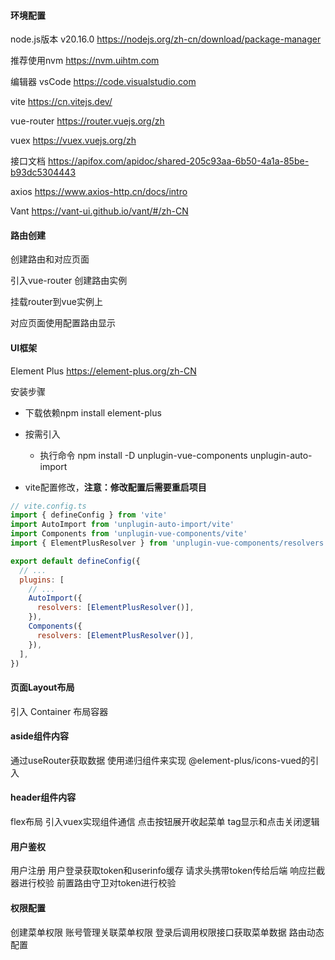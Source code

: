 #### 环境配置

node.js版本 v20.16.0 
https://nodejs.org/zh-cn/download/package-manager

推荐使用nvm https://nvm.uihtm.com

编辑器 vsCode https://code.visualstudio.com

vite https://cn.vitejs.dev/

vue-router https://router.vuejs.org/zh

vuex https://vuex.vuejs.org/zh

接口文档 https://apifox.com/apidoc/shared-205c93aa-6b50-4a1a-85be-b93dc5304443

axios https://www.axios-http.cn/docs/intro

Vant https://vant-ui.github.io/vant/#/zh-CN

#### 路由创建

创建路由和对应页面

引入vue-router 创建路由实例

挂载router到vue实例上

对应页面使用<RouterView />配置路由显示

#### UI框架

Element Plus https://element-plus.org/zh-CN

安装步骤
- 下载依赖npm install element-plus
- 按需引入
  - 执行命令
npm install -D unplugin-vue-components unplugin-auto-import

- vite配置修改，**注意：修改配置后需要重启项目**
```js
// vite.config.ts
import { defineConfig } from 'vite'
import AutoImport from 'unplugin-auto-import/vite'
import Components from 'unplugin-vue-components/vite'
import { ElementPlusResolver } from 'unplugin-vue-components/resolvers'

export default defineConfig({
  // ...
  plugins: [
    // ...
    AutoImport({
      resolvers: [ElementPlusResolver()],
    }),
    Components({
      resolvers: [ElementPlusResolver()],
    }),
  ],
})
```

#### 页面Layout布局

引入 Container 布局容器

#### aside组件内容

通过useRouter获取数据
使用递归组件来实现
@element-plus/icons-vued的引入

#### header组件内容

flex布局
引入vuex实现组件通信
点击按钮展开收起菜单
tag显示和点击关闭逻辑

#### 用户鉴权

用户注册
用户登录获取token和userinfo缓存
请求头携带token传给后端
响应拦截器进行校验
前置路由守卫对token进行校验

#### 权限配置

创建菜单权限
账号管理关联菜单权限
登录后调用权限接口获取菜单数据
路由动态配置


